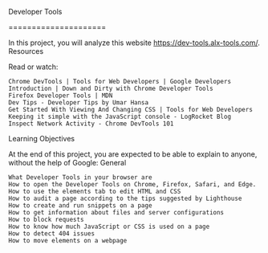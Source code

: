 Developer Tools

=====================

In this project, you will analyze this website https://dev-tools.alx-tools.com/.
Resources

Read or watch:

    Chrome DevTools | Tools for Web Developers | Google Developers
    Introduction | Down and Dirty with Chrome Developer Tools
    Firefox Developer Tools | MDN
    Dev Tips - Developer Tips by Umar Hansa
    Get Started With Viewing And Changing CSS | Tools for Web Developers
    Keeping it simple with the JavaScript console - LogRocket Blog
    Inspect Network Activity - Chrome DevTools 101

Learning Objectives

At the end of this project, you are expected to be able to explain to anyone, without the help of Google:
General

    What Developer Tools in your browser are
    How to open the Developer Tools on Chrome, Firefox, Safari, and Edge.
    How to use the elements tab to edit HTML and CSS
    How to audit a page according to the tips suggested by Lighthouse
    How to create and run snippets on a page
    How to get information about files and server configurations
    How to block requests
    How to know how much JavaScript or CSS is used on a page
    How to detect 404 issues
    How to move elements on a webpage


